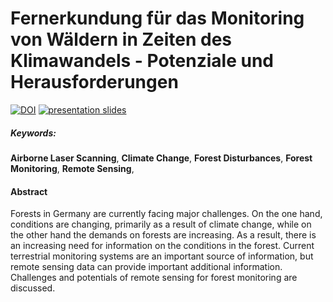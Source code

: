 # Fernerkundung für das Monitoring von Wäldern in Zeiten des Klimawandels - Potenziale und Herausforderungen

[![DOI](https://zenodo.org/badge/DOI/10.5281/zenodo.14706838.svg)](https://doi.org/10.5281/zenodo.14706838) [![presentation slides](https://img.shields.io/badge/Presentation%20Slides-373b38?logo=revealdotjs&logoColor=white)](https://wiesehahn.github.io/presentation-rs4forestmonitoring/presentation.html)

##### Keywords: 
**Airborne Laser Scanning**, **Climate Change**, **Forest Disturbances**, **Forest Monitoring**, **Remote Sensing**, 

#### Abstract

Forests in Germany are currently facing major challenges. On the one hand, conditions are changing, primarily as a result of climate change, while on the other hand the demands on forests are increasing. As a result, there is an increasing need for information on the conditions in the forest. Current terrestrial monitoring systems are an important source of information, but remote sensing data can provide important additional information. Challenges and potentials of remote sensing for forest monitoring are discussed.